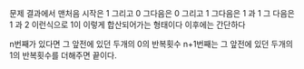 문제 결과에서
맨처음 시작은  1 그리고 0
그다음은      0  그리고 1
그다음은       1  과   1
그 다음은     1   과   2
이런식으로   1이 이렇게 합산되어가는 형태이다
이후에는 간단하다

n번째가 있다면 그 앞전에 있던 두개의 0의 반복횟수
n+1번째는 그 앞전에 있던 두개의 1의 반복횟수를 더해주면 끝이다.